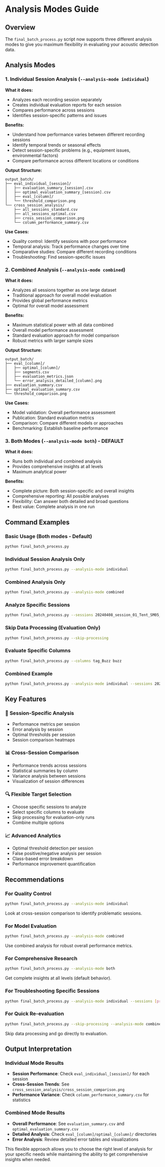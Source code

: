 # Analysis Modes Guide

## Overview

The `final_batch_process.py` script now supports three different analysis modes to give you maximum flexibility in evaluating your acoustic detection data.

## Analysis Modes

### 1. Individual Session Analysis (`--analysis-mode individual`)

**What it does:**
- Analyzes each recording session separately
- Creates individual evaluation reports for each session
- Compares performance across sessions
- Identifies session-specific patterns and issues

**Benefits:**
- Understand how performance varies between different recording sessions
- Identify temporal trends or seasonal effects
- Detect session-specific problems (e.g., equipment issues, environmental factors)
- Compare performance across different locations or conditions

**Output Structure:**
```
output_batch/
├── eval_individual_[session]/
│   ├── evaluation_summary_[session].csv
│   ├── optimal_evaluation_summary_[session].csv
│   ├── eval_[column]/
│   └── threshold_comparison.png
└── cross_session_analysis/
    ├── all_sessions_standard.csv
    ├── all_sessions_optimal.csv
    ├── cross_session_comparison.png
    └── column_performance_summary.csv
```

**Use Cases:**
- Quality control: Identify sessions with poor performance
- Temporal analysis: Track performance changes over time
- Comparative studies: Compare different recording conditions
- Troubleshooting: Find session-specific issues

### 2. Combined Analysis (`--analysis-mode combined`)

**What it does:**
- Analyzes all sessions together as one large dataset
- Traditional approach for overall model evaluation
- Provides global performance metrics
- Optimal for overall model assessment

**Benefits:**
- Maximum statistical power with all data combined
- Overall model performance assessment
- Standard evaluation approach for model comparison
- Robust metrics with larger sample sizes

**Output Structure:**
```
output_batch/
├── eval_[column]/
│   ├── optimal_[column]/
│   ├── segments.csv
│   ├── evaluation_metrics.json
│   └── error_analysis_detailed_[column].png
├── evaluation_summary.csv
├── optimal_evaluation_summary.csv
└── threshold_comparison.png
```

**Use Cases:**
- Model validation: Overall performance assessment
- Publication: Standard evaluation metrics
- Comparison: Compare different models or approaches
- Benchmarking: Establish baseline performance

### 3. Both Modes (`--analysis-mode both`) - **DEFAULT**

**What it does:**
- Runs both individual and combined analysis
- Provides comprehensive insights at all levels
- Maximum analytical power

**Benefits:**
- Complete picture: Both session-specific and overall insights
- Comprehensive reporting: All possible analyses
- Flexibility: Can answer both detailed and broad questions
- Best value: Complete analysis in one run

## Command Examples

### Basic Usage (Both modes - Default)
```bash
python final_batch_process.py
```

### Individual Session Analysis Only
```bash
python final_batch_process.py --analysis-mode individual
```

### Combined Analysis Only
```bash
python final_batch_process.py --analysis-mode combined
```

### Analyze Specific Sessions
```bash
python final_batch_process.py --sessions 20240408_session_01_Tent_SM05_T 20240612_session_02_Tent_SM06_T
```

### Skip Data Processing (Evaluation Only)
```bash
python final_batch_process.py --skip-processing
```

### Evaluate Specific Columns
```bash
python final_batch_process.py --columns tag_Buzz buzz
```

### Combined Example
```bash
python final_batch_process.py --analysis-mode individual --sessions 20240408_session_01_Tent_SM05_T --columns tag_Buzz tag_Insect
```

## Key Features

### 🎯 **Session-Specific Analysis**
- Performance metrics per session
- Error analysis by session
- Optimal thresholds per session
- Session comparison heatmaps

### 📊 **Cross-Session Comparison**
- Performance trends across sessions
- Statistical summaries by column
- Variance analysis between sessions
- Visualization of session differences

### 🔍 **Flexible Target Selection**
- Choose specific sessions to analyze
- Select specific columns to evaluate
- Skip processing for evaluation-only runs
- Combine multiple options

### 📈 **Advanced Analytics**
- Optimal threshold detection per session
- False positive/negative analysis per session
- Class-based error breakdown
- Performance improvement quantification

## Recommendations

### For Quality Control
```bash
python final_batch_process.py --analysis-mode individual
```
Look at cross-session comparison to identify problematic sessions.

### For Model Evaluation
```bash
python final_batch_process.py --analysis-mode combined
```
Use combined analysis for robust overall performance metrics.

### For Comprehensive Research
```bash
python final_batch_process.py --analysis-mode both
```
Get complete insights at all levels (default behavior).

### For Troubleshooting Specific Sessions
```bash
python final_batch_process.py --analysis-mode individual --sessions [problematic_session]
```

### For Quick Re-evaluation
```bash
python final_batch_process.py --skip-processing --analysis-mode combined
```
Skip data processing and go directly to evaluation.

## Output Interpretation

### Individual Mode Results
- **Session Performance**: Check `eval_individual_[session]/` for each session
- **Cross-Session Trends**: See `cross_session_analysis/cross_session_comparison.png`
- **Performance Variance**: Check `column_performance_summary.csv` for statistics

### Combined Mode Results
- **Overall Performance**: See `evaluation_summary.csv` and `optimal_evaluation_summary.csv`
- **Detailed Analysis**: Check `eval_[column]/optimal_[column]/` directories
- **Error Analysis**: Review detailed error tables and visualizations

This flexible approach allows you to choose the right level of analysis for your specific needs while maintaining the ability to get comprehensive insights when needed.
